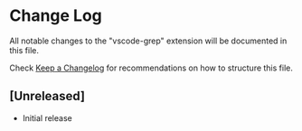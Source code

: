 # Change Log

All notable changes to the "vscode-grep" extension will be documented in this file.

Check [Keep a Changelog](http://keepachangelog.com/) for recommendations on how to structure this file.

## [Unreleased]

- Initial release
